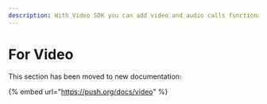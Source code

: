 ```yaml
---
description: With Video SDK you can add video and audio calls functionality to your dapp
---
```


# For Video

This section has been moved to new documentation:

{% embed url="https://push.org/docs/video" %}
